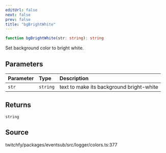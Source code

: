 ```yaml
---
editUrl: false
next: false
prev: false
title: "bgBrightWhite"
---
```


```ts
function bgBrightWhite(str: string): string
```

Set background color to bright white.

## Parameters

| Parameter | Type | Description |
| :------ | :------ | :------ |
| `str` | `string` | text to make its background bright-white |

## Returns

`string`

## Source

twitchfy/packages/eventsub/src/logger/colors.ts:377
